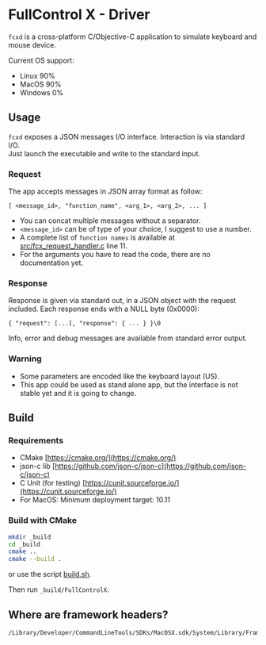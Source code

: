 # FullControl X - Driver

`fcxd` is a cross-platform C/Objective-C application to simulate keyboard and mouse device.  

Current OS support:

* Linux 90%
* MacOS 90%
* Windows 0%

## Usage

`fcxd` exposes a JSON messages I/O interface. Interaction is via standard I/O.  
Just launch the executable and write to the standard input.

### Request

The app accepts messages in JSON array format as follow:  

```
[ <message_id>, "function_name", <arg_1>, <arg_2>, ... ]
```

* You can concat multiple messages without a separator.
* `<message_id>` can be of type of your choice, I suggest to use a number.
* A complete list of `function names` is available at [src/fcx_request_handler.c](src/fcx_request_handler.c) line 11.
* For the arguments you have to read the code, there are no documentation yet.

### Response

Response is given via standard out, in a JSON object with the request included. Each response ends with a NULL byte (0x0000):
```
{ "request": [...], "response": { ... } }\0
```

Info, error and debug messages are available from standard error output.

### Warning

* Some parameters are encoded like the keyboard layout (US).
* This app could be used as stand alone app, but the interface is not stable yet and it is going to change.

## Build

### Requirements

* CMake [https://cmake.org/](https://cmake.org/)
* json-c lib [https://github.com/json-c/json-c](https://github.com/json-c/json-c)
* C Unit (for testing) [https://cunit.sourceforge.io/](https://cunit.sourceforge.io/)
* For MacOS: Minimum deployment target: 10.11

### Build with CMake

```bash
mkdir _build
cd _build
cmake ..
cmake --build .
```

or use the script [build.sh](build.sh).

Then run `_build/FullControlX`.

## Where are framework headers?

```
/Library/Developer/CommandLineTools/SDKs/MacOSX.sdk/System/Library/Frameworks
```
